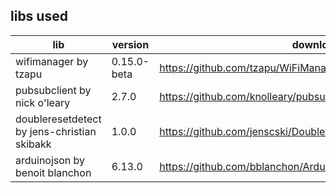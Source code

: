 
## libs used

| lib | version | download |
| ---- | ---- | ---- |
|wifimanager by tzapu | 0.15.0-beta | https://github.com/tzapu/WiFiManager/releases/tag/0.15.0-beta |
|pubsubclient by nick o'leary | 2.7.0 | https://github.com/knolleary/pubsubclient/releases/tag/v2.7 |
|doubleresetdetect by jens-christian skibakk | 1.0.0 | https://github.com/jenscski/DoubleResetDetect/releases/tag/1.0.0 |
|arduinojson by benoit blanchon | 6.13.0 | https://github.com/bblanchon/ArduinoJson/releases/tag/v6.13.0 |
